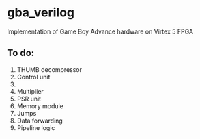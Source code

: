 # gba_verilog
Implementation of Game Boy Advance hardware on Virtex 5 FPGA

## To do:
1. THUMB decompressor
2. Control unit
3. 
4. Multiplier
5. PSR unit
6. Memory module
7. Jumps
8. Data forwarding
9. Pipeline logic
